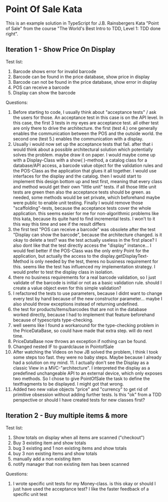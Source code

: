# Point Of Sale Kata

This is an example solution in TypeScript for J.B. Rainsbergers Kata "Point of Sale" from the course "The World's Best Intro to TDD, Level 1: TDD done right".

## Iteration 1 - Show Price On Display
Test list:

1. Barcode shows error for invalid barcode
2. Barcode can be found in the price database, show price in display
3. Barcode can not be found in the price database, show error in display
4. POS can receive a barcode
5. Display can show the barcode

Questions:

1. Before starting to code, I usually think about "acceptance tests" / ask the users for those. An acceptance test in this case is on the API level. In this case, the first 3 tests in my eyes are acceptance test. all other test are only there to drive the architecture. the first (test 4.) one generally enables the communication between the POS and the outside world. the second one (test 5.) enables the communication with a display.
2. Usually i would now set up the acceptance tests that fail. after that i would think about a possible architectural solution which potentially solves the problem. maybe draw it on paper. I would maybe come up with a Display-Class with a show( )-method, a catalog class for a database/API access, a barcode value object for the validation rules and the POS-Class as the application that glues it all together. I would use interfaces for the display and the catalog. then I would start to implement this design bottom up and test first, meaning that every class and method would get their own "little unit" tests. if all those little unit tests are green then also the acceptance tests should be green. as needed, some methods would be set private, which beforehand maybe were public to enable unit testing. Finally I would remove those "scaffolding"-tests, because the acceptance tests cover the whole application. this seems easier for me for non-algorithmic problems like this kata, because its quite hard to find incremental tests. I won't to it this way this time and see if the result differs
3. the first test "POS can receive a barcode" was obsolete after the test "Display can show the barcode", because the architecture changed. is it okay to delete a test? was the test actually useless in the first place? I also dont like that the test directly access the "display" instance... I would feel better if the POS-Class was the only entry Point for the application, but actually the access to the display.getDisplayText-Method is only needed by the test, theres no business requirement for this. seems like the test has influenced my implementation strategy. I would prefer to test the display class in isolation.
4. there no business requirements for a real barcode validation, so I just validate of the barcode is initial or not as a basic validation rule. should I create a value object even for this simple validation?
5. I refactored the tests to use parameters, because I didnt want to change every test by hand because of the new constructor parameter... maybe I also should throw exceptions instead of returning undefined.
6. the test for products/items/barcodes that are not in the database worked directly, because I had to implement that feature beforehand because of typescripts type-checking.
7. well seems like I found a workaround for the type-checking problem in the PriceDataBase, so could have made that extra step. will do next time.
8. PriceDataBase now throws an exception if nothing can be found.
9. Changed nested IF to guardclause in PointofSale
10. After watching the Videos on how JB solved the problem, I think I took some steps too fast. they were no baby steps. Maybe because I already had a solution on my mind. 11. I actually don't see the Display as a classic View in a MVC-"architecture". I interpreted the display as a predefined unchangeable API to an external device, which only exposes two methods. So I chose to give PointOfSale the task to define the textfragments to be displayed. I might got that wrong.
11. Added two new value objects "price" and "currency" to get rid of primitive obsession without adding further tests. Is this "ok" from a TDD perspective or should I have created tests for new classes first?


##  Iteration 2 - Buy multiple items & more

Test list:
1. Show totals on display when all items are scanned ("checkout")
2. Buy 3 existing item and show totals
3. bug 3 existing and 1 non existing items and show totals
4. buy 3 non existing items and show totals
5. manually add a non existing item
6. notify manager that non existing item has been scanned

Questions:
1. I wrote specific unit tests for my Money-class. is this okay or should I just have used the acceptance test? I like the faster feedback of a specific unit test
